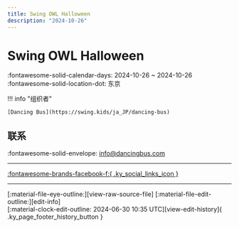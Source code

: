 ```yaml
---
title: Swing OWL Halloween
description: "2024-10-26"
---
```


# Swing OWL Halloween 

:fontawesome-solid-calendar-days: 2024-10-26 ~ 2024-10-26  
:fontawesome-solid-location-dot: 东京  

!!! info "组织者"

    [Dancing Bus](https://swing.kids/ja_JP/dancing-bus)  

## 联系

:fontawesome-solid-envelope: <info@dancingbus.com>  

---

 [:fontawesome-brands-facebook-f:{ .ky_social_links_icon }](https://www.facebook.com/events/1158724445124864)

---

<div class="ky_page_footer" markdown>
<div class="ky_page_footer_trailing" markdown="span">
[:material-file-eye-outline:][view-raw-source-file]
[:material-file-edit-outline:][edit-info]
</div>
<div class="ky_page_footer_leading" markdown="span">
[:material-clock-edit-outline: 2024-06-30 10:35 UTC][view-edit-history]{ .ky_page_footer_history_button }
</div>
</div>

[view-raw-source-file]: https://github.com/swingdance/events/blob/main/2024/ja_JP/swing-owl-halloween-2024.json "查看原始源文件"
[edit-info]: https://github.com/swingdance/events/issues/new?assignees=&labels=update+event&projects=&template=03-update_entity.yml&title=Update%20Event%3A%202024%2Fja_JP%20%E2%80%A2%20Swing%20OWL%20Halloween&region=ja_JP&year=2024&id=swing-owl-halloween-2024&name=Swing%20OWL%20Halloween&org_id=dancing-bus "编辑信息"

[view-edit-history]: https://github.com/swingdance/events/commits/main/2024/ja_JP/swing-owl-halloween-2024.json "查看编辑历史"
